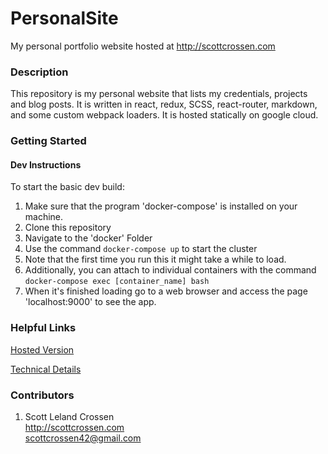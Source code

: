 # PersonalSite

My personal portfolio website hosted at http://scottcrossen.com

### Description

This repository is my personal website that lists my credentials, projects and blog posts. It is
written in react, redux, SCSS, react-router, markdown, and some custom webpack loaders.
It is hosted statically on google cloud.

### Getting Started

#### Dev Instructions

To start the basic dev build:
1. Make sure that the program 'docker-compose' is installed on your machine.
2. Clone this repository
3. Navigate to the 'docker' Folder
4. Use the command ```docker-compose up``` to start the cluster
5. Note that the first time you run this it might take a while to load.
6. Additionally, you can attach to individual containers with the command ```docker-compose exec [container_name] bash```
7. When it's finished loading go to a web browser and access the page 'localhost:9000' to see the app.

### Helpful Links

[Hosted Version](https://scottcrossen.com)

[Technical Details](http://www.scottcrossen.com/#/projects/33)

### Contributors

1. Scott Leland Crossen  
<http://scottcrossen.com>  
<scottcrossen42@gmail.com>  
